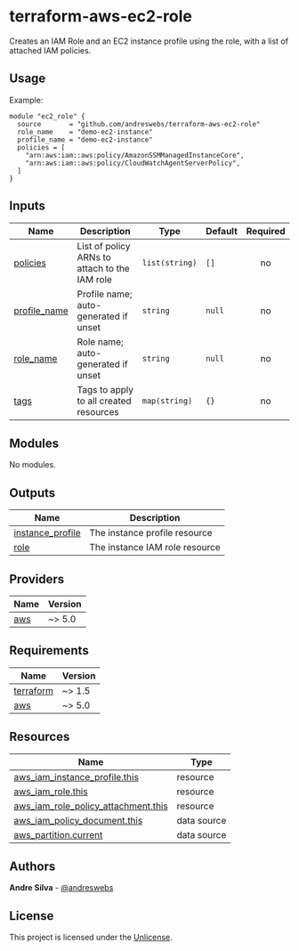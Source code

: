 # terraform-aws-ec2-role

Creates an IAM Role and an EC2 instance profile using the role, with a list of
attached IAM policies.

[//]: # (BEGIN_TF_DOCS)


## Usage

Example:

```hcl
module "ec2_role" {
  source       = "github.com/andreswebs/terraform-aws-ec2-role"
  role_name    = "demo-ec2-instance"
  profile_name = "demo-ec2-instance"
  policies = [
    "arn:aws:iam::aws:policy/AmazonSSMManagedInstanceCore",
    "arn:aws:iam::aws:policy/CloudWatchAgentServerPolicy",
  ]
}
```



## Inputs

| Name | Description | Type | Default | Required |
|------|-------------|------|---------|:--------:|
| <a name="input_policies"></a> [policies](#input\_policies) | List of policy ARNs to attach to the IAM role | `list(string)` | `[]` | no |
| <a name="input_profile_name"></a> [profile\_name](#input\_profile\_name) | Profile name; auto-generated if unset | `string` | `null` | no |
| <a name="input_role_name"></a> [role\_name](#input\_role\_name) | Role name; auto-generated if unset | `string` | `null` | no |
| <a name="input_tags"></a> [tags](#input\_tags) | Tags to apply to all created resources | `map(string)` | `{}` | no |

## Modules

No modules.

## Outputs

| Name | Description |
|------|-------------|
| <a name="output_instance_profile"></a> [instance\_profile](#output\_instance\_profile) | The instance profile resource |
| <a name="output_role"></a> [role](#output\_role) | The instance IAM role resource |

## Providers

| Name | Version |
|------|---------|
| <a name="provider_aws"></a> [aws](#provider\_aws) | ~> 5.0 |

## Requirements

| Name | Version |
|------|---------|
| <a name="requirement_terraform"></a> [terraform](#requirement\_terraform) | ~> 1.5 |
| <a name="requirement_aws"></a> [aws](#requirement\_aws) | ~> 5.0 |

## Resources

| Name | Type |
|------|------|
| [aws_iam_instance_profile.this](https://registry.terraform.io/providers/hashicorp/aws/latest/docs/resources/iam_instance_profile) | resource |
| [aws_iam_role.this](https://registry.terraform.io/providers/hashicorp/aws/latest/docs/resources/iam_role) | resource |
| [aws_iam_role_policy_attachment.this](https://registry.terraform.io/providers/hashicorp/aws/latest/docs/resources/iam_role_policy_attachment) | resource |
| [aws_iam_policy_document.this](https://registry.terraform.io/providers/hashicorp/aws/latest/docs/data-sources/iam_policy_document) | data source |
| [aws_partition.current](https://registry.terraform.io/providers/hashicorp/aws/latest/docs/data-sources/partition) | data source |

[//]: # (END_TF_DOCS)

## Authors

**Andre Silva** - [@andreswebs](https://github.com/andreswebs)

## License

This project is licensed under the [Unlicense](UNLICENSE.md).

